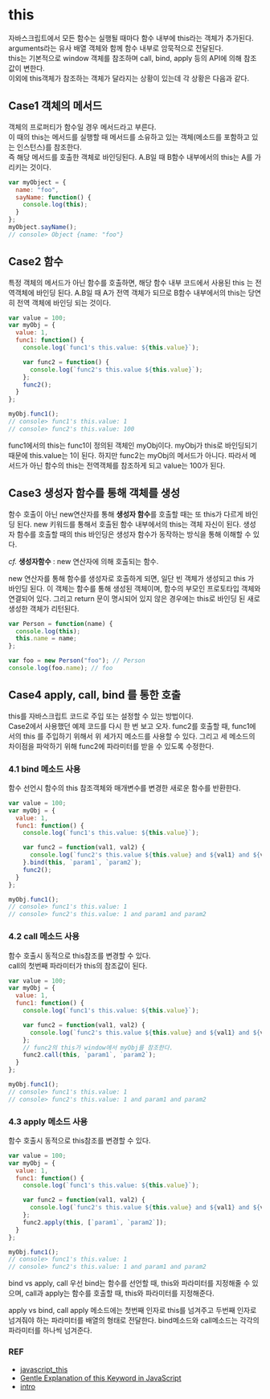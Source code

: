 # this
자바스크립트에서 모든 함수는 실행될 때마다 함수 내부에 this라는 객체가 추가된다.   
arguments라는 유사 배열 객체와 함께 함수 내부로 암묵적으로 전달된다.  
this는 기본적으로 window 객체를 참조하며  call, bind, apply 등의 API에 의해 참조값이 변한다.  
이외에 this객체가  참조하는 객체가 달라지는 상황이 있는데 각 상황은 다음과 같다.


## Case1 객체의 메서드
객체의 프로퍼티가 함수일 경우 메서드라고 부른다.   
이 때의 this는 메서드를 실행할 때 메서드를 소유하고 있는 객체(메소드를 포함하고 있는 인스턴스)를 참조한다.   
즉 해당 메서드를 호출한 객체로 바인딩된다. A.B일 때 B함수 내부에서의 this는 A를 가리키는 것이다.


```js
var myObject = {
  name: "foo",
  sayName: function() {
    console.log(this);
  }
};
myObject.sayName();
// console> Object {name: "foo"}
```


## Case2 함수
특정 객체의 메서드가 아닌 함수를 호출하면, 해당 함수 내부 코드에서 사용된 this 는 전역객체에 바인딩 된다. A.B일 때 A가 전역 객체가 되므로 B함수 내부에서의 this는 당연히 전역 객체에 바인딩 되는 것이다.
```js
var value = 100;
var myObj = {
  value: 1,
  func1: function() {
    console.log(`func1's this.value: ${this.value}`);

    var func2 = function() {
      console.log(`func2's this.value ${this.value}`);
    };
    func2();
  }
};

myObj.func1();
// console> func1's this.value: 1
// console> func2's this.value: 100
```
func1에서의 this는 func1이 정의된 객체인 myObj이다. myObj가 this로 바인딩되기 때문에 this.value는 1이 된다. 하지만 func2는 myObj의 메서드가 아니다. 따라서 메서드가 아닌 함수의 this는 전역객체를 참조하게 되고  value는 100가 된다.


## Case3 생성자 함수를 통해 객체를 생성
함수 호출이 아닌 new연산자를 통해 **생성자 함수**를 호출할 때는 또 this가 다르게 바인딩 된다. new 키워드를 통해서 호출된 함수 내부에서의 this는 객체 자신이 된다. 생성자 함수를 호출할 때의 this 바인딩은 생성자 함수가 동작하는 방식을 통해 이해할 수 있다.  

*cf.* **생성자함수** : new 연산자에 의해 호출되는 함수.  

new 연산자를 통해 함수를 생성자로 호출하게 되면, 일단 빈 객체가 생성되고 this 가 바인딩 된다. 이 객체는 함수를 통해 생성된 객체이며, 함수의 부모인 프로토타입 객체와 연결되어 있다. 그리고 return 문이 명시되어 있지 않은 경우에는 this로 바인딩 된 새로 생성한 객체가 리턴된다.

```js
var Person = function(name) {
  console.log(this);
  this.name = name;
};

var foo = new Person("foo"); // Person
console.log(foo.name); // foo
```

## Case4 apply, call, bind 를 통한 호출
this를 자바스크립트 코드로 주입 또는 설정할 수 있는 방법이다.   
Case2에서 사용했던 예제 코드를 다시 한 번 보고 오자. func2를 호출할 때, func1에서의 this 를 주입하기 위해서 위 세가지 메소드를 사용할 수 있다. 그리고 세 메소드의 차이점을 파악하기 위해 func2에 파라미터를 받을 수 있도록 수정한다.

### 4.1 bind 메소드 사용
함수 선언시 함수의 this 참조객체와 매개변수를 변경한 새로운 함수를 반환한다.
```js
var value = 100;
var myObj = {
  value: 1,
  func1: function() {
    console.log(`func1's this.value: ${this.value}`);

    var func2 = function(val1, val2) {
      console.log(`func2's this.value ${this.value} and ${val1} and ${val2}`);
    }.bind(this, `param1`, `param2`);
    func2();
  }
};

myObj.func1();
// console> func1's this.value: 1
// console> func2's this.value: 1 and param1 and param2
```


### 4.2 call 메소드 사용
함수 호출시 동적으로 this참조를 변경할 수 있다.  
call의 첫번째 파라미터가 this의 참조값이 된다.
```js
var value = 100;
var myObj = {
  value: 1,
  func1: function() {
    console.log(`func1's this.value: ${this.value}`);

    var func2 = function(val1, val2) {
      console.log(`func2's this.value ${this.value} and ${val1} and ${val2}`);
    };
    // func2의 this가 window에서 myObj를 참조한다.
    func2.call(this, `param1`, `param2`);
  }
};

myObj.func1();
// console> func1's this.value: 1
// console> func2's this.value: 1 and param1 and param2
```


### 4.3 apply 메소드 사용
함수 호출시 동적으로 this참조를 변경할 수 있다.
```js
var value = 100;
var myObj = {
  value: 1,
  func1: function() {
    console.log(`func1's this.value: ${this.value}`);

    var func2 = function(val1, val2) {
      console.log(`func2's this.value ${this.value} and ${val1} and ${val2}`);
    };
    func2.apply(this, [`param1`, `param2`]);
  }
};

myObj.func1();
// console> func1's this.value: 1
// console> func2's this.value: 1 and param1 and param2
```
bind vs apply, call 우선 bind는 함수를 선언할 때, this와 파라미터를 지정해줄 수 있으며, call과 apply는 함수를 호출할 때, this와 파라미터를 지정해준다.

apply vs bind, call apply 메소드에는 첫번째 인자로 this를 넘겨주고 두번째 인자로 넘겨줘야 하는 파라미터를 배열의 형태로 전달한다. bind메소드와 call메소드는 각각의 파라미터를 하나씩 넘겨준다.



### REF

- [javascript_this](https://github.com/FEDevelopers/tech.description/wiki/%EC%9E%90%EB%B0%94%EC%8A%A4%ED%81%AC%EB%A6%BD%ED%8A%B8%EC%97%90%EC%84%9C-%EC%82%AC%EC%9A%A9%EB%90%98%EB%8A%94-this%EC%97%90-%EB%8C%80%ED%95%9C-%EC%84%A4%EB%AA%85-1#31-%EB%A9%94%EC%86%8C%EB%93%9C-%EC%8B%A4%ED%96%89%EC%97%90%EC%84%9C%EC%9D%98-this)
- [Gentle Explanation of this Keyword in JavaScript](https://dmitripavlutin.com/gentle-explanation-of-this-in-javascript/)
- [intro](http://bonsaiden.github.io/JavaScript-Garden/ko/#function.constructors)
